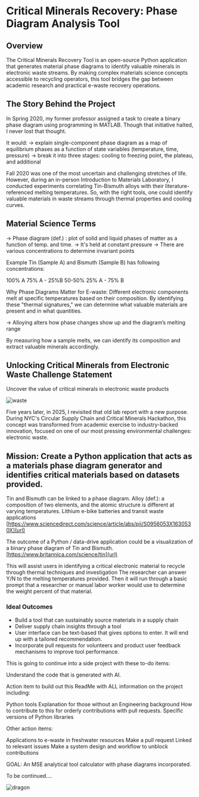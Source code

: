 # Critical Minerals Recovery: Phase Diagram Analysis Tool

## Overview
The Critical Minerals Recovery Tool is an open-source Python application that generates material phase diagrams to identify valuable minerals in electronic waste streams. By making complex materials science concepts accessible to recycling operators, this tool bridges the gap between academic research and practical e-waste recovery operations.

## The Story Behind the Project

In Spring 2020, my former professor assigned a task to create a binary phase diagram using programming in MATLAB. Though that initiative halted, I never lost that thought.

It would:
-> explain single-component phase diagram as a map of equilibrium phases as a function of state variables (temperature, time, pressure)
-> break it into three stages: cooling to freezing point, the plateau, and additional 

Fall 2020 was one of the most uncertain and challenging stretches of life. However, during an in-person Introduction to Materials Laboratory, I conducted experiments correlating Tin-Bismuth alloys with their literature-referenced melting temperatures. So, with the right tools, one could identify valuable materials in waste streams through thermal properties and cooling curves.


## Material Science Terms

-> Phase diagram (def.) : plot of solid and liquid phases of matter as a function of temp. and time.
-> It's held at constant pressure
-> There are various concentrations to determine invariant points 

Example Tin (Sample A) and Bismuth (Sample B) has following concentrations: 

100% A
75% A - 25%B
50-50%
25% A - 75% B

Why Phase Diagrams Matter for E-waste:
Different electronic components melt at specific temperatures based on their composition. By identifying these "thermal signatures," we can determine what valuable materials are present and in what quantities.

-> Alloying alters how phase changes show up and the diagram’s melting range

By measuring how a sample melts, we can identify its composition and extract valuable minerals accordingly.


## Unlocking Critical Minerals from Electronic Waste Challenge Statement

Uncover the value of critical minerals in electronic waste products

![waste](https://github.com/user-attachments/assets/37c9a6e0-a0f3-48f5-a480-bb10534d8fc9)

Five years later, in 2025, I revisited that old lab report with a new purpose. During NYC's Circular Supply Chain and Critical Minerals Hackathon, this concept was transformed from academic exercise to industry-backed innovation, focused on one of our most pressing environmental challenges: electronic waste.

## Mission: Create a Python application that acts as a materials phase diagram generator and identifies critical materials based on datasets provided.

Tin and Bismuth can be linked to a phase diagram. 
Alloy (def.): a composition of two elements, and the atomic structure is different at varying temperatures.
Lithium e-bike batteries and transit waste applications [https://www.sciencedirect.com/science/article/abs/pii/S0956053X1630530X](url)

The outcome of a Python / data-drive application could be a visualization of a binary phase diagram of Tin and Bismuth. [https://www.britannica.com/science/tin](url)

This will assist users in identifying a critical electronic material to recycle through thermal techniques and investigation
The researcher can answer Y/N to the melting temperatures provided. 
Then it will run through a basic prompt that a researcher or manual labor worker would use to determine the weight percent of that material.

### Ideal Outcomes

- Build a tool that can sustainably source materials in a supply chain
- Deliver supply chain insights through a tool
- User interface can be text-based that gives options to enter. It will end up with a tailored recommendation.
- Incorporate pull requests for volunteers and product user feedback mechanisms to improve tool performance.




This is going to continue into a side project with these to-do items:

Understand the code that is generated with AI.


Action item to build out this ReadMe with ALL information on the project including:

 Python tools
 Explanation for those without an Engineering background
 How to contribute to this for orderly contributions with pull requests.
 Specific versions of Python libraries

Other action items:

 Applications to e-waste in freshwater resources
 Make a pull request
 Linked to relevant issues
 Make a system design and workflow to unblock contributions


GOAL: An MSE analytical tool calculator with phase diagrams incorporated.

To be continued....

![dragon](https://github.com/user-attachments/assets/9722ce8e-409f-431f-b857-35b19e609ff4)

